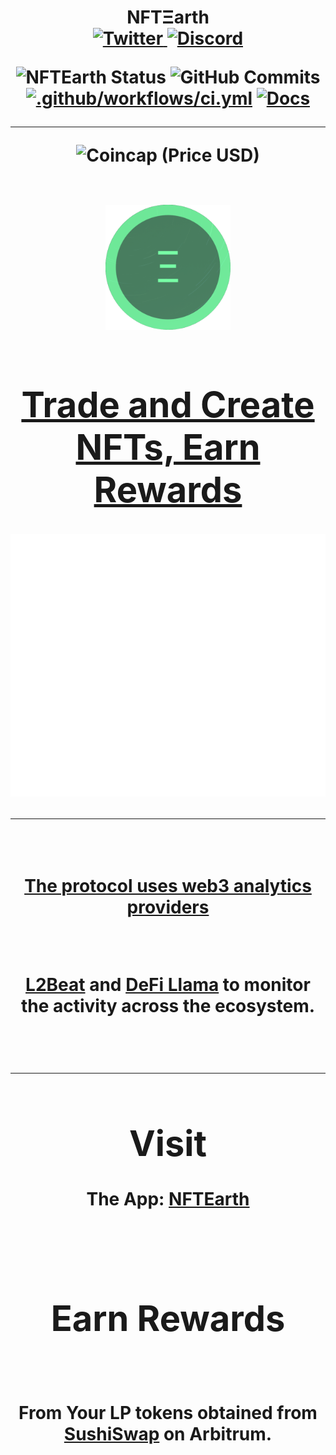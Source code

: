 <span align="center">

<h1>NFTΞarth</>
<br>
</a> 
<a href="https://twitter.com/NFTEarth_L2">
    <img src="https://img.shields.io/twitter/follow/NFTEarth_L2?label=NFTEarth&style=flat&logo=twitter&color=1DA1F2" alt="Twitter">
</a>   
<a href="https://discord.gg/nftearth" target="_blank">
   <img alt="Discord" src="https://img.shields.io/discord/1062256160264171520?style=social&logo=discord&logoColor=7389D8&label=Discord&labelColor=6A7EC2&color=6A7EC2[Discord]">
</a>   

![NFTEarth Status](https://img.shields.io/badge/currently-building--NFTfi-brightgreen)
![GitHub Commits](https://img.shields.io/github/commit-activity/y/nftearth/marketplace-v2)
[![.github/workflows/ci.yml](https://github.com/github/gh-actions-importer/actions/workflows/ci.yml/badge.svg)](https://github.com/github/gh-actions-importer/actions/workflows/ci.yml)
<a href="https://docs.nftearth.exchange" target="_blank">
   <img alt="Docs" src="https://img.shields.io/badge/docs-Documentation-n63EKvmEjdWy0MEBdcJF?style=flat&logo=gitbook&logoColor=ffffff">
</a> 
 
---
 
![Coincap (Price USD)](https://img.shields.io/coincap/price-usd/ethereum)

<br />

<div align="center">
    <a align="center" href="https://nftearth.exchange" target="_blank">
      <img src="https://github.com/NFTEarth/documentation-nftearth/blob/main/.gitbook/assets/NFTE_Icon.png" alt="NFTEarth" height=200/>
  
# Trade and Create NFTs, Earn Rewards

![NFTEarth GitHub Metrics](/profile/metrics.svg)
 
---
  
<br />

The protocol uses web3 analytics providers 

<br>

[L2Beat](https://l2beat.com/scaling/tvl) and [DeFi Llama](https://defillama) to monitor the activity across the ecosystem. 

<br />

---

# Visit 

The App: [NFTEarth](https://nftearth.exchange)

<br />

# Earn Rewards

<br />

From Your **LP tokens** obtained from [SushiSwap](https://www.sushi.com/pool/42161:0xd2aaa8fc5c39dbe68344bc42d4513ea344e5d696) on Arbitrum.
       
<br />

</span>

